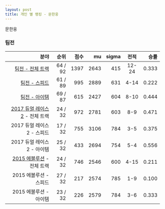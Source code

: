 ```yaml
---
layout: post
title: 개인 별 랭킹 - 문한웅
---
```


문한웅


### 팀전

| 분야 | 순위 | 점수 | mu | sigma | 전적 | 승률 |
|---:|---:|---:|---:|---:|:---:|---:|
| [팀전 - 전체 트랙](../team-full) | 64 / 92 | 1397 | 2643 | 415 | 12-24 | 0.333 |
| [팀전 - 스피드](../team-speed) | 61 / 89 | 995 | 2889 | 631 | 4-14 | 0.222 |
| [팀전 - 아이템](../team-item) | 69 / 87 | 615 | 2427 | 604 | 8-10 | 0.444 |
| [2017 듀얼 레이스 2](../teams-t2017_1) - 전체 트랙 | 24 / 32 | 972 | 2781 | 603 | 8-9 | 0.471 |
| 2017 듀얼 레이스 2 - 스피드 | 17 / 32 | 755 | 3106 | 784 | 3-5 | 0.375 |
| 2017 듀얼 레이스 2 - 아이템 | 25 / 32 | 433 | 2694 | 754 | 5-4 | 0.556 |
| [2015 에볼루션](../teams-t2015_1) - 전체 트랙 | 24 / 32 | 746 | 2546 | 600 | 4-15 | 0.211 |
| 2015 에볼루션 - 스피드 | 27 / 32 | 217 | 2574 | 785 | 1-9 | 0.100 |
| 2015 에볼루션 - 아이템 | 23 / 32 | 226 | 2579 | 784 | 3-6 | 0.333 |
